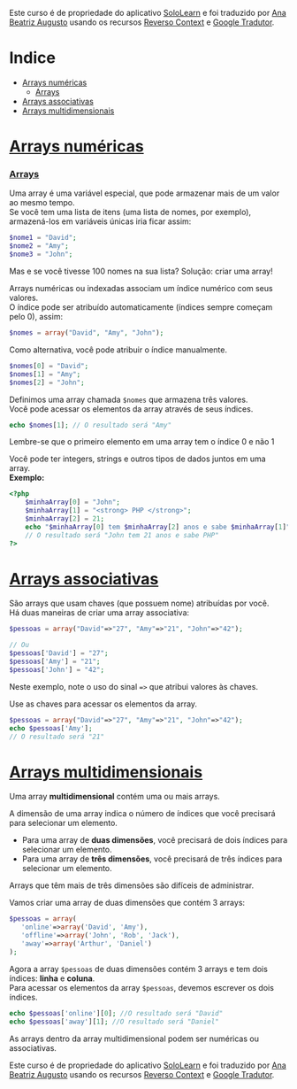 Este curso é de propriedade do aplicativo [SoloLearn](https://www.google.com/url?q=https://play.google.com/store/apps/details?id%3Dcom.sololearn&sa=D&ust=1576783845736000&usg=AFQjCNGtodbaSu06Z4kEDTksKn0tg7eK-w) e foi traduzido por [Ana Beatriz Augusto](https://www.linkedin.com/in/anabeatrizz/) usando os recursos [Reverso Context](https://context.reverso.net/translation/) e [Google Tradutor](https://translate.google.com.br/?hl=pt-BR).

# Indice
- [Arrays numéricas](#arrays-numéricas)
	- [Arrays](#arrays)
- [Arrays associativas](#arrays-associativas)
- [Arrays multidimensionais](#arrays-multidimensionais)

# [Arrays numéricas](#indice)
### [Arrays](#indice)
Uma array é uma variável especial, que pode armazenar mais de um valor ao mesmo tempo.<br>Se você tem uma lista de itens (uma lista de nomes, por exemplo), armazená-los em variáveis únicas iria ficar assim:
```php
$nome1 = "David"; 
$nome2 = "Amy"; 
$nome3 = "John";
```
Mas e se você tivesse 100 nomes na sua lista? Solução: criar uma array!

Arrays numéricas ou indexadas associam um índice numérico com seus valores.<br>O índice pode ser atribuído automaticamente (índices sempre começam pelo 0), assim:
```php
$nomes = array("David", "Amy", "John");
```
Como alternativa, você pode atribuir o índice manualmente.
```php
$nomes[0] = "David";
$nomes[1] = "Amy";
$nomes[2] = "John";
```
Definimos uma array chamada `$nomes` que armazena três valores.<br>Você pode acessar os elementos da array através de seus índices.
```php
echo $nomes[1]; // O resultado será "Amy"
```
Lembre-se que o primeiro elemento em uma array tem o índice 0 e não 1

Você pode ter integers, strings e outros tipos de dados juntos em uma array.<br>__Exemplo:__
```php
<?php
	$minhaArray[0] = "John";
	$minhaArray[1] = "<strong> PHP </strong>";
	$minhaArray[2] = 21;
	echo "$minhaArray[0] tem $minhaArray[2] anos e sabe $minhaArray[1]";
	// O resultado será "John tem 21 anos e sabe PHP"
?>
```
# [Arrays associativas](#indice)
São arrays que usam chaves (que possuem nome) atribuídas por você.<br>Há duas maneiras de criar uma array associativa:
```php
$pessoas = array("David"=>"27", "Amy"=>"21", "John"=>"42");

// Ou
$pessoas['David'] = "27";
$pessoas['Amy'] = "21";
$pessoas['John'] = "42";
```
Neste exemplo, note o uso do sinal `=>` que atribui valores às chaves.

Use as chaves para acessar os elementos da array.
```php
$pessoas = array("David"=>"27", "Amy"=>"21", "John"=>"42");
echo $pessoas['Amy'];
// O resultado será "21"
```
# [Arrays multidimensionais](#indice)
Uma array __multidimensional__ contém uma ou mais arrays.

A dimensão de uma array indica o número de índices que você precisará para selecionar um elemento.
* Para uma array de __duas dimensões__, você precisará de dois índices para selecionar um elemento.
*  Para uma array de __três dimensões__, você precisará de três índices para selecionar um elemento.

Arrays que têm mais de três dimensões são difíceis de administrar.

Vamos criar uma array de duas dimensões que contém 3 arrays:
```php
$pessoas = array(
   'online'=>array('David', 'Amy'),
   'offline'=>array('John', 'Rob', 'Jack'),
   'away'=>array('Arthur', 'Daniel')
);
```
Agora a array `$pessoas` de duas dimensões contém 3 arrays e tem dois índices: __linha__ e __coluna__.<br>Para acessar os elementos da array `$pessoas`, devemos escrever os dois índices.
```php
echo $pessoas['online'][0]; //O resultado será "David"
echo $pessoas['away'][1]; //O resultado será "Daniel"
```
As arrays dentro da array multidimensional podem ser numéricas ou associativas.

Este curso é de propriedade do aplicativo [SoloLearn](https://www.google.com/url?q=https://play.google.com/store/apps/details?id%3Dcom.sololearn&sa=D&ust=1576783845736000&usg=AFQjCNGtodbaSu06Z4kEDTksKn0tg7eK-w) e foi traduzido por [Ana Beatriz Augusto](https://www.linkedin.com/in/anabeatrizz/) usando os recursos [Reverso Context](https://context.reverso.net/translation/) e [Google Tradutor](https://translate.google.com.br/?hl=pt-BR).

